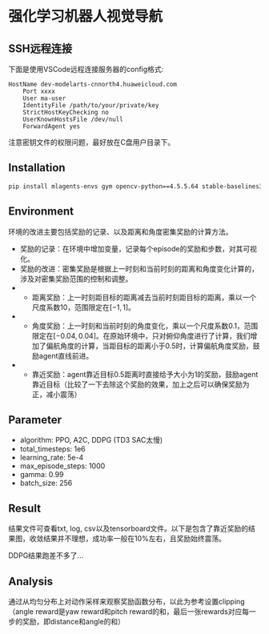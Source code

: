 # 强化学习机器人视觉导航

## SSH远程连接

下面是使用VSCode远程连接服务器的config格式:

```shell
HostName dev-modelarts-cnnorth4.huaweicloud.com
    Port xxxx
    User ma-user
    IdentityFile /path/to/your/private/key
    StrictHostKeyChecking no
    UserKnownHostsFile /dev/null
    ForwardAgent yes
```

注意密钥文件的权限问题，最好放在C盘用户目录下。

## Installation

```bash
pip install mlagents-envs gym opencv-python==4.5.5.64 stable-baselines3==1.5.0 importlib-metadata==4.13.0 seaborn
```

## Environment

环境的改进主要包括奖励的记录、以及距离和角度密集奖励的计算方法。

- 奖励的记录：在环境中增加变量，记录每个episode的奖励和步数，对其可视化。
- 奖励的改进：密集奖励是根据上一时刻和当前时刻的距离和角度变化计算的，涉及对密集奖励范围的控制和调整。
- - 距离奖励：上一时刻距目标的距离减去当前时刻距目标的距离，乘以一个尺度系数10，范围限定在$[-1, 1]$。
- - 角度奖励：上一时刻和当前时刻的角度变化，乘以一个尺度系数0.1，范围限定在$[-0.04, 0.04]$。在原始环境中，只对俯仰角度进行了计算，我们增加了偏航角度的计算，当距目标的距离小于0.5时，计算偏航角度奖励，鼓励agent直线前进。
- - 靠近奖励：agent靠近目标0.5距离时直接给予大小为1的奖励，鼓励agent靠近目标（比较了一下去除这个奖励的效果，加上之后可以确保奖励为正，减小震荡）

## Parameter

- algorithm: PPO, A2C, DDPG (TD3 SAC太慢)
- total_timesteps: 1e6
- learning_rate: 5e-4
- max_episode_steps: 1000
- gamma: 0.99
- batch_size: 256

## Result

结果文件可查看txt, log, csv以及tensorboard文件。以下是包含了靠近奖励的结果图，收敛结果并不理想，成功率一般在10%左右，且奖励始终震荡。

DDPG结果跑差不多了...

## Analysis

通过从均匀分布上对动作采样来观察奖励函数分布，以此为参考设置clipping（angle reward是yaw reward和pitch reward的和，最后一张rewards对应每一步的奖励，即distance和angle的和）

